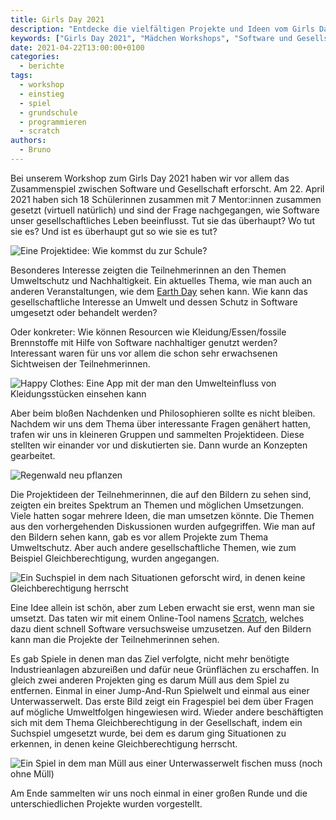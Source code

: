 ```yaml
---
title: Girls Day 2021
description: "Entdecke die vielfältigen Projekte und Ideen vom Girls Day 2021! Mädchen erforschen das Zusammenspiel von Software und Gesellschaft durch kreative Projekte zu Umweltschutz, Gleichberechtigung und mehr."
keywords: ["Girls Day 2021", "Mädchen Workshops", "Software und Gesellschaft", "Umweltschutz Projekte", "Nachhaltigkeit in Software", "Gleichberechtigung Spiele", "Scratch Projekte", "virtuelle Workshops", "soziale Themen in Software"]
date: 2021-04-22T13:00:00+0100
categories:
  - berichte
tags:
  - workshop
  - einstieg
  - spiel
  - grundschule
  - programmieren
  - scratch
authors:
  - Bruno
---
```

Bei unserem Workshop zum Girls Day 2021 haben wir vor allem das Zusammenspiel zwischen Software und Gesellschaft erforscht.
Am 22. April 2021 haben sich 18 Schülerinnen zusammen mit 7 Mentor:innen zusammen gesetzt (virtuell natürlich) und sind
der Frage nachgegangen, wie Software unser gesellschaftliches Leben beeinflusst. Tut sie das überhaupt? Wo tut sie es?
Und ist es überhaupt gut so wie sie es tut?

![](/images/cms/girls-day_wiekommstduzurschule.png "Eine Projektidee: Wie kommst du zur Schule?")

Besonderes Interesse zeigten die Teilnehmerinnen an den Themen Umweltschutz und Nachhaltigkeit. Ein aktuelles Thema, wie man auch an
anderen Veranstaltungen, wie dem [Earth Day](https://www.earthday.org/) sehen kann. Wie kann das gesellschaftliche Interesse an Umwelt und
dessen Schutz in Software umgesetzt oder behandelt werden?

Oder konkreter: Wie können Resourcen wie Kleidung/Essen/fossile Brennstoffe mit Hilfe von Software nachhaltiger genutzt werden?
Interessant waren für uns vor allem die schon sehr erwachsenen Sichtweisen der Teilnehmerinnen.

![](/images/cms/girls-day_happyclothes.png "Happy Clothes: Eine App mit der man den Umwelteinfluss von Kleidungsstücken einsehen kann")

Aber beim bloßen Nachdenken und Philosophieren sollte es nicht bleiben. Nachdem wir uns dem Thema über interessante
Fragen genähert hatten, trafen wir uns in kleineren Gruppen und sammelten Projektideen. Diese stellten wir einander vor und diskutierten sie.
Dann wurde an Konzepten gearbeitet.

![](/images/cms/girls-day_konzeptbaeume.png "Regenwald neu pflanzen")

Die Projektideen der Teilnehmerinnen, die auf den Bildern zu sehen sind, zeigten ein breites Spektrum an Themen und möglichen
Umsetzungen. Viele hatten sogar mehrere Ideen, die man umsetzen könnte. Die Themen aus den vorhergehenden Diskussionen
wurden aufgegriffen. Wie man auf den Bildern sehen kann, gab es vor allem Projekte zum Thema Umweltschutz. Aber auch andere
gesellschaftliche Themen, wie zum Beispiel Gleichberechtigung, wurden angegangen.

![](/images/cms/girls-day_hallo.png "Ein Suchspiel in dem nach Situationen geforscht wird, in denen keine Gleichberechtigung herrscht")

Eine Idee allein ist schön, aber zum Leben erwacht sie erst, wenn man sie umsetzt.
Das taten wir mit einem Online-Tool namens [Scratch](https://scratch.mit.edu/), welches dazu dient schnell Software versuchsweise umzusetzen.
Auf den Bildern kann man die Projekte der Teilnehmerinnen sehen.

Es gab Spiele in denen man das Ziel verfolgte, nicht mehr benötigte Industrieanlagen abzureißen und dafür neue Grünflächen zu erschaffen. In gleich
zwei anderen Projekten ging es darum Müll aus dem Spiel zu entfernen. Einmal in einer Jump-And-Run Spielwelt und einmal aus einer Unterwasserwelt.
Das erste Bild zeigt ein Fragespiel bei dem über Fragen auf mögliche Umweltfolgen hingewiesen wird. Wieder andere beschäftigten sich mit dem Thema
Gleichberechtigung in der Gesellschaft, indem ein Suchspiel umgesetzt wurde, bei dem es darum ging Situationen zu erkennen, in denen keine Gleichberechtigung herrscht.

![](/images/cms/girls-day_underwater.png "Ein Spiel in dem man Müll aus einer Unterwasserwelt fischen muss (noch ohne Müll)")

Am Ende sammelten wir uns noch einmal in einer großen Runde und die unterschiedlichen Projekte wurden vorgestellt.

